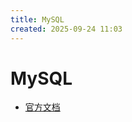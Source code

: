 ```yaml
---
title: MySQL
created: 2025-09-24 11:03
---
```

<!-- markdownlint-disable MD025 -->

# MySQL


- [官方文档](https://dev.mysql.com/doc/)